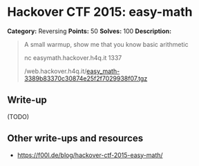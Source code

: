 # Hackover CTF 2015: easy-math

**Category:** Reversing
**Points:** 50
**Solves:** 100
**Description:**

> A small warmup, show me that you know basic arithmetic
> 
> nc easymath.hackover.h4q.it 1337 
> 
> 
> /web.hackover.h4q.it/[easy_math-3389b83370c30874e25f2f7029938f07.tgz](./easy_math-3389b83370c30874e25f2f7029938f07.tgz)


## Write-up

(TODO)

## Other write-ups and resources

* <https://f00l.de/blog/hackover-ctf-2015-easy-math/>

